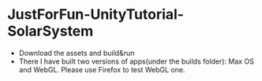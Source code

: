 # JustForFun-UnityTutorial-SolarSystem

- Download the assets and build&run
- There I have built two versions of apps(under the builds folder): Max OS and WebGL. Please use Firefox to test WebGL one.
